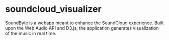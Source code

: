 # soundcloud_visualizer

SoundByte is a webapp meant to enhance the SoundCloud experience. Built upon the Web Audio API and D3.js, the application generates visualization of the music in real time.
